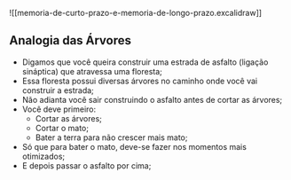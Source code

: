 ![[memoria-de-curto-prazo-e-memoria-de-longo-prazo.excalidraw]]


## Analogia das Árvores
- Digamos que você queira construir uma estrada de asfalto (ligação sináptica) que atravessa uma floresta;
- Essa floresta possui diversas árvores no caminho onde você vai construir a estrada;
- Não adianta você sair construindo o asfalto antes de cortar as árvores;
- Você deve primeiro:
	- Cortar as árvores;
	- Cortar o mato;
	- Bater a terra para não crescer mais mato;
- Só que para bater o mato, deve-se fazer nos momentos mais otimizados;
- E depois passar o asfalto por cima;